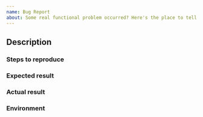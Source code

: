 ```yaml
---
name: Bug Report
about: Some real functional problem occurred? Here's the place to tell!
---
```


<!--
  To make it easier for me to help you, please include as much useful information as possible.
  Before opening a new issue, please search existing issues https://github.com/timhagn/gatsby-background-image/issues
-->

## Description

<!-- Provide as much useful information as you can about the issue that you're seeing. -->

### Steps to reproduce

<!--
    Clear steps describing how to reproduce the issue. 
    Please link to a demo project if possible, this makes your issue _much_ easier 
    to diagnose (seriously). Perhaps just clone https://github.com/timhagn/gbitest
    and try to replicate your issue there?
-->

### Expected result

<!-- What should happen? -->

### Actual result

<!-- What happened. -->

### Environment

<!--
  Required. Run `gatsby info --clipboard` in your gatsby project directory and 
  paste its contents here. Should your CLI of choice not support copying directly 
  to clipboard, just copy & paste `gatsby info`'s output here - both ways
  enclosing it within a code block (tripple backticks / ```) would be great!
-->
